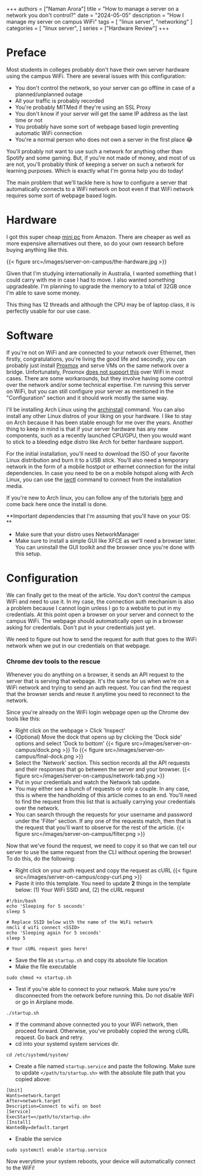 +++
authors = ["Naman Arora"]
title = "How to manage a server on a network you don't control?"
date = "2024-05-05"
description = "How I manage my server on campus WiFi"
tags = [
    "linux server",
    "networking"
]
categories = [
    "linux server",
]
series = ["Hardware Review"]
+++

# Preface
Most students in colleges probably don't have their own server hardware using the campus WiFi. There are several issues with this configuration:
- You don't control the network, so your server can go offline in case of a planned/unplanned outage
- All your traffic is probably recorded
- You're probably MITMed if they're using an SSL Proxy
- You don't know if your server will get the same IP address as the last time or not
- You probably have some sort of webpage based login preventing automatic WiFi connection
- You're a normal person who does not own a server in the first place 😂

You'll probably not want to use such a network for anything other than Spotify and some gaming.
But, if you're not made of money, and most of us are not, you'll probably think of keeping a server on such a network for learning purposes. Which is exactly what I'm gonna help you do today!

The main problem that we'll tackle here is how to configure a server that automatically connects to a WiFi network on boot even if that WiFi network requires some sort of webpage based login.

# Hardware
I got this super cheap [mini pc](https://www.amazon.com.au/dp/B0CL3HRNF8?ref=ppx_yo2ov_dt_b_product_details&th=1) from Amazon. There are cheaper as well as more expensive alternatives out there, so do your own research before buying anything like this. 

{{< figure src=/images/server-on-campus/the-hardware.jpg >}}

Given that I'm studying internationally in Australia, I wanted something that I could carry with me in case I had to move. I also wanted something upgradeable. I'm planning to upgrade the memory to a total of 32GB once I'm able to save some money.

This thing has 12 threads and although the CPU may be of laptop class, it is perfectly usable for our use case. 

# Software
If you're not on WiFi and are connected to your network over Ethernet, then firstly, congratulations, you're living the good life and secondly, you can probably just install [Proxmox](https://www.proxmox.com/en/downloads/proxmox-virtual-environment/iso) and serve VMs on the same network over a bridge. Unfortunately, Proxmox [does not support this](https://pve.proxmox.com/wiki/WLAN) over WiFi in most cases. There are some workarounds, but they involve having some control over the network and/or some technical expertise. I'm running this server on WiFi, but you can still configure your server as mentioned in the "Configuration" section and it should work mostly the same way. 

I'll be installing Arch Linux using the [archinstall](https://github.com/archlinux/archinstall) command. You can also install any other Linux distros of your liking on your hardware. I like to stay on Arch because it has been stable enough for me over the years. Another thing to keep in mind is that if your server hardware has any new components, such as a recently launched CPU/GPU, then you would want to stick to a bleeding edge distro like Arch for better hardware support.

For the initial installation, you'll need to download the ISO of your favorite Linux distribution and burn it to a USB stick. You'll also need a temporary network in the form of a mobile hostpot or ethernet connection for the inital dependencies. In case you need to be on a mobile hotspot along with Arch Linux, you can use the [iwctl](https://wiki.archlinux.org/title/iwd) command to connect from the installation media.

If you're new to Arch linux, you can follow any of the tutorials [here](https://www.youtube.com/results?search_query=archinstall) and come back here once the install is done. 

**Important dependencies that I'm assuming that you'll have on your OS: **
- Make sure that your distro uses NetworkManager
- Make sure to install a simple GUI like XFCE as we'll need a browser later. You can uninstall the GUI toolkit and the browser once you're done with this setup.

# Configuration
We can finally get to the meat of the article. You don't control the campus WiFi and need to use it. In my case, the connection auth mechanism is also a problem because I cannot login unless I go to a website to put in my credentials. At this point open a browser on your server and connect to the campus WiFi. The webpage should automatically open up in a browser asking for credentials. Don't put in your credentials just yet.

We need to figure out how to send the request for auth that goes to the WiFi network when we put in our credentials on that webpage.

### Chrome dev tools to the rescue
Whenever you do anything on a browser, it sends an API request to the server that is serving that webpage. It's the same for us when we're on a WiFi network and trying to send an auth request. You can find the request that the browser sends and reuse it anytime you need to reconnect to the network.

Since you're already on the WiFi login webpage open up the Chrome dev tools like this:
- Right click on the webpage > Click 'Inspect'
- (Optional) Move the dock that opens up by clicking the 'Dock side' options and select 'Dock to bottom'
{{< figure src=/images/server-on-campus/dock.png >}}
To
{{< figure src=/images/server-on-campus/final-dock.png >}}
- Select the 'Network' section. This section records all the API requests and their responses that go between the server and your browser.
{{< figure src=/images/server-on-campus/network-tab.png >}}
- Put in your credentials and watch the Network tab update.
- You may either see a bunch of requests or only a couple. In any case, this is where the handholding of this article comes to an end. You'll need to find the request from this list that is actually carrying your credentials over the network.
- You can search through the requests for your username and password under the 'Filter' section. If any one of the requests match, then that is the request that you'll want to observe for the rest of the article.
{{< figure src=/images/server-on-campus/filter.png >}}

Now that we've found the request, we need to copy it so that we can tell our server to use the same request from the CLI without opening the browser! To do this, do the following:
- Right click on your auth request and copy the request as cURL
{{< figure src=/images/server-on-campus/copy-curl.png >}}
- Paste it into this template. You need to update **2** things in the template below: (1) Your WiFi SSID and, (2) the cURL request

```
#!/bin/bash
echo 'Sleeping for 5 seconds'
sleep 5

# Replace SSID below with the name of the WiFi network
nmcli d wifi connect <SSID>
echo 'Sleeping again for 5 seconds'
sleep 5

# Your cURL request goes here!
```
- Save the file as `startup.sh` and copy its absolute file location
- Make the file executable
```
sudo chmod +x startup.sh
```
- Test if you're able to connect to your network. Make sure you're disconnected from the network before running this. Do not disable WiFi or go in Airplane mode.
```
./startup.sh
```
- If the command above connected you to your WiFi network, then proceed forward. Otherwise, you've probably copied the wrong cURL request. Go back and retry.
- cd into your systemd system services dir.
```
cd /etc/systemd/system/
```
- Create a file named `startup.service` and paste the following. Make sure to update `</path/to/startup.sh>` with the absolute file path that you copied above:
```
[Unit]
Wants=network.target
After=network.target
Description=Connect to wifi on boot
[Service]
ExecStart=</path/to/startup.sh>
[Install]
WantedBy=default.target
```
- Enable the service
```
sudo systemctl enable startup.service
```

Now everytime your system reboots, your device will automatically connect to the WiFi!